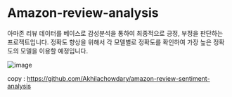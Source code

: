 # Amazon-review-analysis
아마존 리뷰 데이터를 베이스로 감성분석을 통하여 최종적으로 긍정, 부정을 판단하는 프로젝트입니다.
정확도 향상을 위해서 각 모델별로 정확도를 확인하여 가장 높은 정확도의 모델을 이용할 예정입니다.


![image](https://github.com/Gyuta2/Amazon-review-analysis/assets/113979580/02c65d4f-ba22-4629-aee5-4eee9b3c7ac4)

copy : https://github.com/Akhilachowdary/amazon-review-sentiment-analysis
